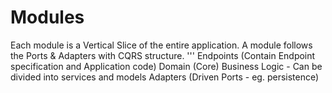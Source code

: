 # Modules

Each module is a Vertical Slice of the entire application.
A module follows the Ports & Adapters with CQRS structure.
'''
Endpoints (Contain Endpoint specification and Application code)
Domain (Core) Business Logic - Can be divided into services and models
Adapters (Driven Ports - eg. persistence)
